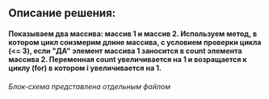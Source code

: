 ## Описание решения:
#### Показываем два массива: массив 1 и массив 2. Используем метод, в котором цикл соизмерим длине массива, с условием проверки цикла (<= 3), если "ДА" элемент массива 1 заносится в count элемента массива 2. Переменная сount увеличивается на 1 и возращается к циклу (for) в котором i увеличивается на 1.

###### *Блок-схема представлена отдельным файлом*
